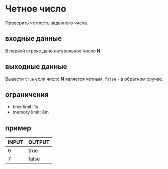 # Четное число

Проверить четность заданного числа.

## входные данные

В первой строке дано натуральное число __N__.

## выходные данные

Вывести `true` если число __N__ является четным, `false` - в обратном случае. 

## ограничения

 * time limit: 1s
 * memory limit: 8m

## пример

| INPUT | OUTPUT |
| ----- | ------ |
| 6 | true |
| 7 | false |
